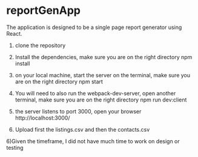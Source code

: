 # reportGenApp

The application is designed to be a single page report generator using React. 


1) clone the repository

2) Install the dependencies, make sure you are on the right directory
    npm install 

3) on your local machine, start the server on the terminal, make sure you are on the right directory
    npm start 

4) You will need to also run the webpack-dev-server, open another terminal, make sure you are on the right directory
    npm run dev:client

5)  the server listens to port 3000, open your browser
    http://localhost:3000/

6) Upload first the listings.csv and then the contacts.csv

6)Given the timeframe, I did not have much time to work on design or testing

